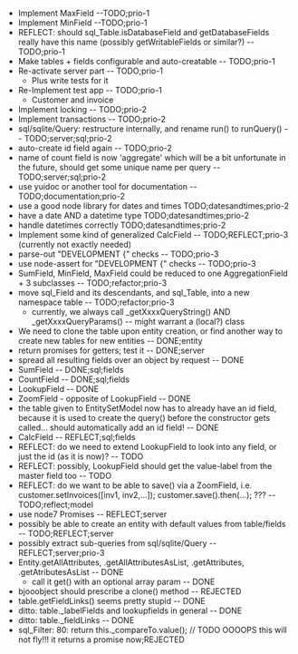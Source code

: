 * Implement MaxField --TODO;prio-1
* Implement MinField --TODO;prio-1
* REFLECT: should sql_Table.isDatabaseField and getDatabaseFields really have this name (possibly getWritableFields or similar?) -- TODO;prio-1
* Make tables + fields configurable and auto-creatable -- TODO;prio-1
* Re-activate server part -- TODO;prio-1
    * Plus write tests for it
* Re-Implement test app -- TODO;prio-1
    * Customer and invoice
* Implement locking -- TODO;prio-2
* Implement transactions -- TODO;prio-2
* sql/sqlite/Query: restructure internally, and rename run() to runQuery() -- TODO;server;sql;prio-2
* auto-create id field again -- TODO;prio-2
* name of count field is now 'aggregate' which will be a bit unfortunate in the future, should get some unique name per query -- TODO;server;sql;prio-2
* use yuidoc or another tool for documentation -- TODO;documentation;prio-2
* use a good node library for dates and times TODO;datesandtimes;prio-2
* have a date AND a datetime type TODO;datesandtimes;prio-2
* handle datetimes correctly TODO;datesandtimes;prio-2
* Implement some kind of generalized CalcField -- TODO;REFLECT;prio-3 (currently not exactly needed)
* parse-out "DEVELOPMENT {" checks -- TODO;prio-3
* use node-assert for "DEVELOPMENT {" checks -- TODO;prio-3
* SumField, MinField, MaxField could be reduced to one AggregationField + 3 subclasses -- TODO;refactor;prio-3
* move sql\_Field and its descendants, and sql\_Table, into a new namespace table -- TODO;refactor;prio-3
    * currently, we always call \_getXxxxQueryString() AND \_getXxxxQueryParams() -- might warrant a (local?) class
* We need to clone the table upon entity creation, or find another way to create new tables for new entities -- DONE;entity
* return promises for getters; test it -- DONE;server
* spread all resulting fields over an object by request -- DONE
* SumField  -- DONE;sql;fields
* CountField  -- DONE;sql;fields
* LookupField -- DONE
* ZoomField - opposite of LookupField -- DONE
* the table given to EntitySetModel now has to already have an id field, because it is used to create the query() before the constructor gets called... should automatically add an id field! -- DONE
* CalcField -- REFLECT;sql;fields
* REFLECT: do we need to extend LookupField to look into any field, or just the id (as it is now)? -- TODO
* REFLECT: possibly, LookupField should get the value-label from the master field too -- TODO
* REFLECT: do we want to be able to save() via a ZoomField, i.e. customer.setInvoices([inv1, inv2,...]); customer.save().then(...); ??? -- TODO;reflect;model
* use node7 Promises -- REFLECT;server
* possibly be able to create an entity with default values from table/fields -- TODO;REFLECT;server
* possibly extract sub-queries from sql/sqlite/Query -- REFLECT;server;prio-3
* Entity.getAllAttributes, .getAllAttributesAsList, .getAttributes, .getAtributesAsList -- DONE
    * call it get() with an optional array param -- DONE
* bjooobject should prescribe a clone() method -- REJECTED
* table.getFieldLinks() seems pretty stupid -- DONE
* ditto: table.\_labelFields and lookupfields in general -- DONE
* ditto: table.\_fieldLinks -- DONE
* sql\_Filter: 80:  return this.\_compareTo.value(); // TODO OOOOPS this will not fly!!! it returns a promise now;REJECTED
